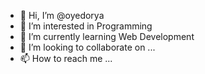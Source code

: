 - 👋 Hi, I’m @oyedorya
- 👀 I’m interested in Programming 
- 🌱 I’m currently learning Web Development 
- 💞️ I’m looking to collaborate on ...
- 📫 How to reach me ...

<!---
oyedorya/oyedorya is a ✨ special ✨ repository because its `README.md` (this file) appears on your GitHub profile.
You can click the Preview link to take a look at your changes.
--->
